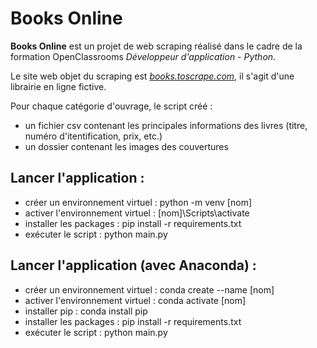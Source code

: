 # Books Online

**Books Online** est un projet de web scraping réalisé dans le cadre de la formation OpenClassrooms *Développeur d'application - Python*.

Le site web objet du scraping est [*books.toscrape.com*](http://books.toscrape.com/index.html), il s'agit d'une librairie en ligne fictive.

Pour chaque catégorie d'ouvrage, le script créé :
- un fichier csv contenant les principales informations des livres (titre, numéro d'itentification, prix, etc.)
- un dossier contenant les images des couvertures

## Lancer l'application :
- créer un environnement virtuel : python -m venv [nom]
- activer l'environnement virtuel : [nom]\Scripts\activate
- installer les packages : pip install -r requirements.txt
- exécuter le script : python main.py

## Lancer l'application (avec Anaconda) :
- créer un environnement virtuel : conda create --name [nom]
- activer l'environnement virtuel : conda activate [nom]
- installer pip : conda install pip
- installer les packages : pip install -r requirements.txt
- exécuter le script : python main.py